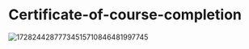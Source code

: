 # Certificate-of-course-completion
![17282442877734515710846481997745](https://github.com/user-attachments/assets/bf481081-1721-4cb8-9860-381ed293ac86)
